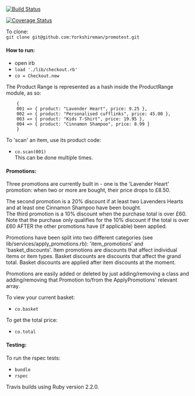 [![Build Status](https://travis-ci.org/Yorkshireman/promotest.svg?branch=master)](https://travis-ci.org/Yorkshireman/promotest)  

[![Coverage Status](https://coveralls.io/repos/Yorkshireman/promotest/badge.svg?branch=master&service=github)](https://coveralls.io/github/Yorkshireman/promotest?branch=master)  

To clone:  
`git clone git@github.com:Yorkshireman/promotest.git`  
  
#### How to run:  
- open irb
- `load './lib/checkout.rb'`
- `co = Checkout.new`

The Product Range is represented as a hash inside the ProductRange module, as so:
```
    { 
    001 => { product: "Lavender Heart", price: 9.25 }, 
    002 => { product: "Personalised cufflinks", price: 45.00 },
    003 => { product: "Kids T-Shirt", price: 19.95 },
    004 => { product: "Cinnamon Shampoo", price: 8.99 } 
    }
```

To 'scan' an item, use its product code:
- `co.scan(001)`  
This can be done multiple times.

#### Promotions:  
Three promotions are currently built in - one is the 'Lavender Heart' promotion: when two or more are bought, their price drops to £8.50.  

The second promotion is a 20% discount if at least two Lavenders Hearts and at least one Cinnamon Shampoo have been bought.   
The third promotion is a 10% discount when the purchase total is over £60. Note that the purchase only qualifies for the 10% discount if the total is over £60 AFTER the other promotions have (if applicable) been applied.    
  
Promotions have been split into two different categories (see lib/services/apply_promotions.rb): 'item_promotions' and 'basket_discounts'. Item promotions are discounts that affect individual items or item types. Basket discounts are discounts that affect the grand total. Basket discounts are applied after item discounts at the moment.

Promotions are easily added or deleted by just adding/removing a class and adding/removing that Promotion to/from the ApplyPromotions' relevant array.  

To view your current basket:
- `co.basket`  

To get the total price:
- `co.total`
  
#### Testing:  
To run the rspec tests:  
- `bundle`  
- `rspec`  

Travis builds using Ruby version 2.2.0.
